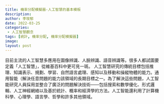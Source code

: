 ```yaml
---
title: 機率分配模擬器-人工智慧的基本模板
description: 
author: 李玫郁
date: 2022-03-25
categories:
 - 人工智慧觀念
tags: [統計, 機率分配, 機率分配模擬器]
image: 
layout: post
---
```


目前主流的人工智慧多應用在圖像辨識、人臉辨識、語音辨識等。很多人都試圖要定義「人工智慧」，從維基百科中更可見一斑。
人工智慧研究的傳統目標包括推理、知識表示、規劃、學習、自然語言處理、感知以及移動和操縱物體的能力。通用智能（解決任意問題的能力該領域的長期目標之一。為了解決這些問題，人工智能研究人員採用並整合了廣泛的問題解決技術——包括搜索和數學優化、形式邏輯、人工神經網絡以及基於統計、概率和經濟學的方法。人工智能還利用了計算機科學、心理學、語言學、哲學和許多其他領域。